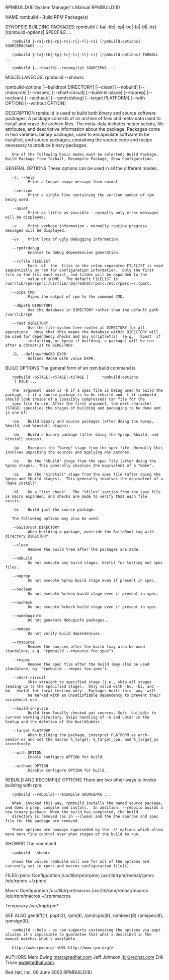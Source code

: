 RPMBUILD(8)                                                                                System Manager's Manual                                                                                RPMBUILD(8)

NAME
       rpmbuild - Build RPM Package(s)

SYNOPSIS
   BUILDING PACKAGES:
       rpmbuild {-ba|-bb|-bp|-bc|-bi|-bl|-bs} [rpmbuild-options] SPECFILE ...

       rpmbuild {-ra|-rb|-rp|-rc|-ri|-rl|-rs} [rpmbuild-options] SOURCEPACKAGE ...

       rpmbuild {-ta|-tb|-tp|-tc|-ti|-tl|-ts} [rpmbuild-options] TARBALL ...

       rpmbuild {--rebuild|--recompile} SOURCEPKG ...

   MISCELLANEOUS:
       rpmbuild --showrc

   rpmbuild-options
        [--buildroot DIRECTORY] [--clean] [--nobuild]
        [--rmsource] [--rmspec] [--short-circuit] [--build-in-place]
        [--noprep] [--noclean] [--nocheck]
        [--rpmfcdebug]
        [--target PLATFORM]
        [--with OPTION] [--without OPTION]

DESCRIPTION
       rpmbuild  is  used  to  build  both  binary and source software packages.  A package consists of an archive of files and meta-data used to install and erase the archive files. The meta-data includes
       helper scripts, file attributes, and descriptive information about the package.  Packages come in two varieties: binary packages, used to encapsulate software to be installed, and  source  packages,
       containing the source code and recipe necessary to produce binary packages.

       One of the following basic modes must be selected: Build Package, Build Package from Tarball, Recompile Package, Show Configuration.

   GENERAL OPTIONS
       These options can be used in all the different modes.

       -?, --help
              Print a longer usage message then normal.

       --version
              Print a single line containing the version number of rpm being used.

       --quiet
              Print as little as possible - normally only error messages will be displayed.

       -v     Print verbose information - normally routine progress messages will be displayed.

       -vv    Print lots of ugly debugging information.

       --rpmfcdebug
              Enables to debug dependencies generation.

       --rcfile FILELIST
              Each  of  the  files in the colon separated FILELIST is read sequentially by rpm for configuration information.  Only the first file in the list must exist, and tildes will be expanded to the
              value of $HOME.  The default FILELIST is /usr/lib/rpm/rpmrc:/usr/lib/rpm/redhat/rpmrc:/etc/rpmrc:~/.rpmrc.

       --pipe CMD
              Pipes the output of rpm to the command CMD.

       --dbpath DIRECTORY
              Use the database in DIRECTORY rather than the default path /var/lib/rpm

       --root DIRECTORY
              Use the file system tree rooted at DIRECTORY for all operations.  Note that this means the database within DIRECTORY will be used for dependency checks and any scriptlet(s)  (e.g.   %post  if
              installing, or %prep if building, a package) will be run after a chroot(2) to DIRECTORY.

       -D, --define='MACRO EXPR'
              Defines MACRO with value EXPR.

   BUILD OPTIONS
       The general form of an rpm build command is

       rpmbuild -bSTAGE|-rSTAGE|-tSTAGE [      rpmbuild-options
        ] FILE ...

       The  argument  used is -b if a spec file is being used to build the package, -r if a source package is to be rebuild and -t if rpmbuild should look inside of a (possibly compressed) tar file for the
       spec file to use. After the first argument, the next character (STAGE) specifies the stages of building and packaging to be done and is one of:

       -ba    Build binary and source packages (after doing the %prep, %build, and %install stages).

       -bb    Build a binary package (after doing the %prep, %build, and %install stages).

       -bp    Executes the "%prep" stage from the spec file. Normally this involves unpacking the sources and applying any patches.

       -bc    Do the "%build" stage from the spec file (after doing the %prep stage).  This generally involves the equivalent of a "make".

       -bi    Do the "%install" stage from the spec file (after doing the %prep and %build stages).  This generally involves the equivalent of a "make install".

       -bl    Do a "list check".  The "%files" section from the spec file is macro expanded, and checks are made to verify that each file exists.

       -bs    Build just the source package.

       The following options may also be used:

       --buildroot DIRECTORY
              When building a package, override the BuildRoot tag with directory DIRECTORY.

       --clean
              Remove the build tree after the packages are made.

       --nobuild
              Do not execute any build stages. Useful for testing out spec files.

       --noprep
              Do not execute %prep build stage even if present in spec.

       --noclean
              Do not execute %clean build stage even if present in spec.

       --nocheck
              Do not execute %check build stage even if present in spec.

       --nodebuginfo
              Do not generate debuginfo packages..

       --nodeps
              Do not verify build dependencies.

       --rmsource
              Remove the sources after the build (may also be used standalone, e.g. "rpmbuild --rmsource foo.spec").

       --rmspec
              Remove the spec file after the build (may also be used standalone, eg. "rpmbuild --rmspec foo.spec").

       --short-circuit
              Skip straight to specified stage (i.e., skip all stages leading up to the specified stage).  Only valid with -bc, -bi, and -bb.  Useful for local testing only.  Packages built this  way  will
              be marked with an unsatisfiable dependency to prevent their accidental use.

       --build-in-place
              Build from locally checked out sources. Sets _builddir to current working directory. Skips handling of -n and untar in the %setup and the deletion of the buildSubdir.

       --target PLATFORM
              When building the package, interpret PLATFORM as arch-vendor-os and set the macros %_target, %_target_cpu, and %_target_os accordingly.

       --with OPTION
              Enable configure OPTION for build.

       --without OPTION
              Disable configure OPTION for build.

   REBUILD AND RECOMPILE OPTIONS
       There are two other ways to invoke building with rpm:

       rpmbuild --rebuild|--recompile SOURCEPKG ...

       When  invoked this way, rpmbuild installs the named source package, and does a prep, compile and install.  In addition, --rebuild builds a new binary package. When the build has completed, the build
       directory is removed (as in --clean) and the the sources and spec file for the package are removed.

       These options are noaways superseded by the -r* options which allow more more fine control over what stages of the build to run.

   SHOWRC
       The command

       rpmbuild --showrc

       shows the values rpmbuild will use for all of the options are currently set in rpmrc and macros configuration file(s).

FILES
   rpmrc Configuration
       /usr/lib/rpm/rpmrc
       /usr/lib/rpm/redhat/rpmrc
       /etc/rpmrc
       ~/.rpmrc

   Macro Configuration
       /usr/lib/rpm/macros
       /usr/lib/rpm/redhat/macros
       /etc/rpm/macros
       ~/.rpmmacros

   Temporary
       /var/tmp/rpm*

SEE ALSO
       gendiff(1),
       popt(3),
       rpm(8),
       rpm2cpio(8),
       rpmkeys(8)
       rpmspec(8),
       rpmsign(8),

       rpmbuild --help - as rpm supports customizing the options via popt aliases it's impossible to guarantee that what's described in the manual matches what's available.

       http://www.rpm.org/ <URL:http://www.rpm.org/>

AUTHORS
       Marc Ewing <marc@redhat.com>
       Jeff Johnson <jbj@redhat.com>
       Erik Troan <ewt@redhat.com>

Red Hat, Inc.                                                                                    09 June 2002                                                                                     RPMBUILD(8)
